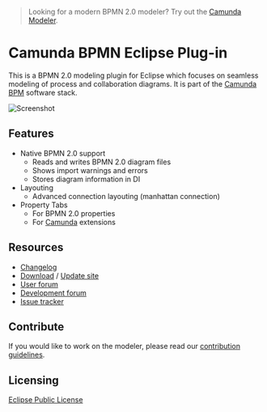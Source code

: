> Looking for a modern BPMN 2.0 modeler? Try out the [Camunda Modeler](https://github.com/camunda/camunda-modeler).

Camunda BPMN Eclipse Plug-in
==============

This is a BPMN 2.0 modeling plugin for Eclipse which focuses on seamless modeling of process and collaboration diagrams.
It is part of the [Camunda BPM](http://camunda.org) software stack.

![Screenshot](https://raw.github.com/camunda/camunda-eclipse-plugin/kepler/documentation/images/shot.png)

Features
--------

* Native BPMN 2.0 support
  * Reads and writes BPMN 2.0 diagram files
  * Shows import warnings and errors
  * Stores diagram information in DI
* Layouting
  * Advanced connection layouting (manhattan connection)
* Property Tabs
  * For BPMN 2.0 properties
  * For [Camunda](http://camunda.org/implement.html) extensions

Resources
---------------

* [Changelog](CHANGELOG.md)
* [Download](http://camunda.org/download/) / [Update site](http://camunda.org/release/camunda-eclipse-plugin/update-sites/kepler/latest/site)
* [User forum](https://groups.google.com/forum/#!forum/camunda-bpm-users)
* [Development forum](https://groups.google.com/forum/#!forum/camunda-bpm-dev)
* [Issue tracker](https://app.camunda.com/jira)

Contribute
--------------

If you would like to work on the modeler, please read our [contribution guidelines](CONTRIBUTING.md).

Licensing
-------------

[Eclipse Public License](http://www.eclipse.org/legal/epl-v10.html)
